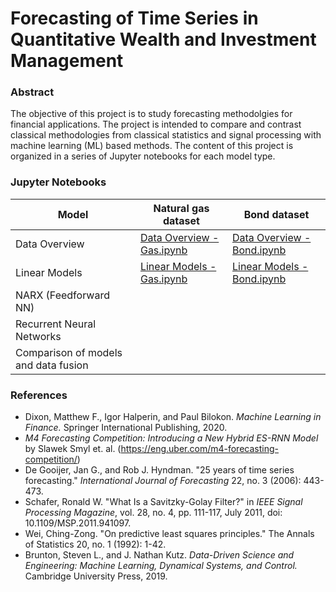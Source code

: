 # Forecasting of Time Series in Quantitative Wealth and Investment Management

### Abstract
The objective of this project is to study forecasting methodolgies for financial applications. The project is intended to compare and contrast classical methodologies from classical statistics and signal processing with machine learning (ML) based methods. The content of this project is organized in a series of Jupyter notebooks for each model type.

### Jupyter Notebooks
| Model | Natural gas dataset | Bond dataset |
| ------------- | ------------- | ---- |
| Data Overview  | [Data Overview - Gas.ipynb](https://github.com/guangdongzoo/AMS520-Project/blob/main/Notebooks/Data%20Overview%20-%20Gas.ipynb)  | [Data Overview - Bond.ipynb](https://github.com/guangdongzoo/AMS520-Project/blob/main/Notebooks/Data%20Overview%20-%20Bond.ipynb)  | 
| Linear Models | [Linear Models - Gas.ipynb](https://github.com/guangdongzoo/AMS520-Project/blob/main/Notebooks/Linear%20Models%20-%20Gas.ipynb)   | [Linear Models - Bond.ipynb](https://github.com/guangdongzoo/AMS520-Project/blob/main/Notebooks/Linear%20Models%20-%20Bond.ipynb)   |
| NARX (Feedforward NN) |   | |
| Recurrent Neural Networks |   | |
| Comparison of models and data fusion |   | |

### References
* Dixon, Matthew F., Igor Halperin, and Paul Bilokon. *Machine Learning in Finance.* Springer International Publishing, 2020.
* *M4 Forecasting Competition: Introducing a New Hybrid ES-RNN Model* by Slawek Smyl et. al. (https://eng.uber.com/m4-forecasting-competition/)
* De Gooijer, Jan G., and Rob J. Hyndman. "25 years of time series forecasting." *International Journal of Forecasting* 22, no. 3 (2006): 443-473.
* Schafer, Ronald W. "What Is a Savitzky-Golay Filter?" in *IEEE Signal Processing Magazine*, vol. 28, no. 4, pp. 111-117, July 2011, doi: 10.1109/MSP.2011.941097.
* Wei, Ching-Zong. "On predictive least squares principles." The Annals of Statistics 20, no. 1 (1992): 1-42.
* Brunton, Steven L., and J. Nathan Kutz. *Data-Driven Science and Engineering: Machine Learning, Dynamical Systems, and Control.* Cambridge University Press, 2019.
